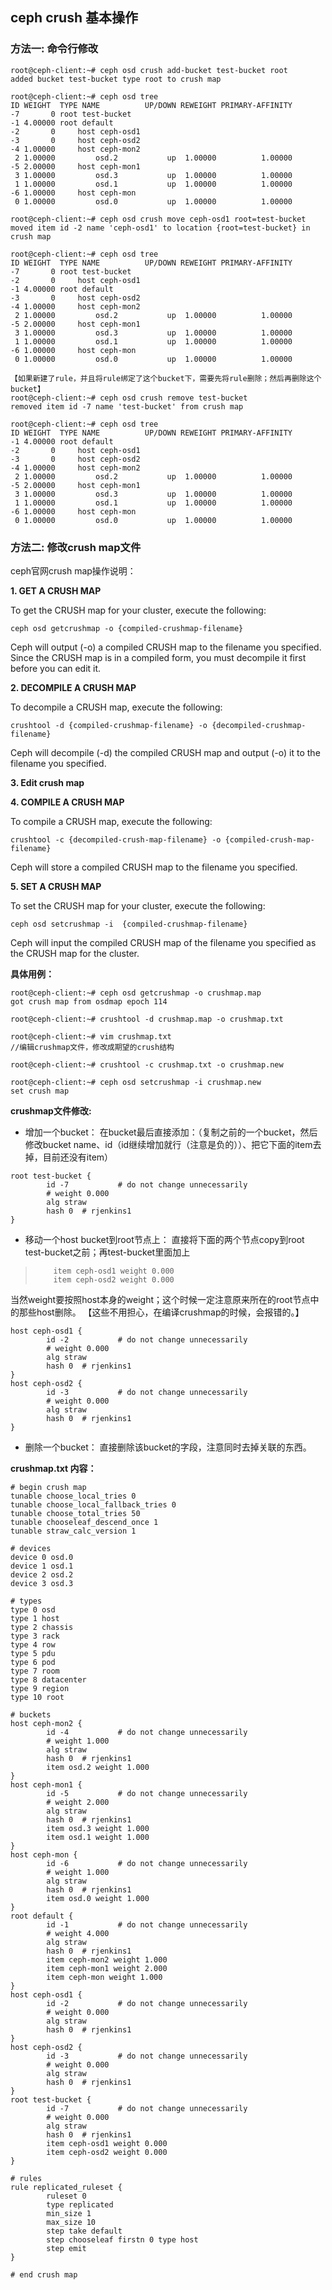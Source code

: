 ## ceph crush 基本操作

### 方法一:  命令行修改

```
root@ceph-client:~# ceph osd crush add-bucket test-bucket root
added bucket test-bucket type root to crush map
 
root@ceph-client:~# ceph osd tree
ID WEIGHT  TYPE NAME          UP/DOWN REWEIGHT PRIMARY-AFFINITY 
-7       0 root test-bucket                                     
-1 4.00000 root default                                         
-2       0     host ceph-osd1                                   
-3       0     host ceph-osd2                                   
-4 1.00000     host ceph-mon2                                   
 2 1.00000         osd.2           up  1.00000          1.00000 
-5 2.00000     host ceph-mon1                                   
 3 1.00000         osd.3           up  1.00000          1.00000 
 1 1.00000         osd.1           up  1.00000          1.00000 
-6 1.00000     host ceph-mon                                    
 0 1.00000         osd.0           up  1.00000          1.00000 

root@ceph-client:~# ceph osd crush move ceph-osd1 root=test-bucket
moved item id -2 name 'ceph-osd1' to location {root=test-bucket} in crush map

root@ceph-client:~# ceph osd tree
ID WEIGHT  TYPE NAME          UP/DOWN REWEIGHT PRIMARY-AFFINITY 
-7       0 root test-bucket                                     
-2       0     host ceph-osd1                                   
-1 4.00000 root default                                         
-3       0     host ceph-osd2                                   
-4 1.00000     host ceph-mon2                                   
 2 1.00000         osd.2           up  1.00000          1.00000 
-5 2.00000     host ceph-mon1                                   
 3 1.00000         osd.3           up  1.00000          1.00000 
 1 1.00000         osd.1           up  1.00000          1.00000 
-6 1.00000     host ceph-mon                                    
 0 1.00000         osd.0           up  1.00000          1.00000 

【如果新建了rule，并且将rule绑定了这个bucket下，需要先将rule删除；然后再删除这个bucket】
root@ceph-client:~# ceph osd crush remove test-bucket
removed item id -7 name 'test-bucket' from crush map

root@ceph-client:~# ceph osd tree
ID WEIGHT  TYPE NAME          UP/DOWN REWEIGHT PRIMARY-AFFINITY 
-1 4.00000 root default                                         
-2       0     host ceph-osd1                                   
-3       0     host ceph-osd2                                   
-4 1.00000     host ceph-mon2                                   
 2 1.00000         osd.2           up  1.00000          1.00000 
-5 2.00000     host ceph-mon1                                   
 3 1.00000         osd.3           up  1.00000          1.00000 
 1 1.00000         osd.1           up  1.00000          1.00000 
-6 1.00000     host ceph-mon                                    
 0 1.00000         osd.0           up  1.00000          1.00000 
```

### 方法二: 修改crush map文件

ceph官网crush map操作说明：

**1. GET A CRUSH MAP**

To get the CRUSH map for your cluster, execute the following:
```
ceph osd getcrushmap -o {compiled-crushmap-filename}
```
  Ceph will output (-o) a compiled CRUSH map to the filename you specified. Since the CRUSH map is in a compiled form, you must decompile it first before you can edit it.
 
**2. DECOMPILE A CRUSH MAP**

To decompile a CRUSH map, execute the following:
```
crushtool -d {compiled-crushmap-filename} -o {decompiled-crushmap-filename}
```
Ceph will decompile (-d) the compiled CRUSH map and output (-o) it to the filename you specified.

**3. Edit crush map**

**4. COMPILE A CRUSH MAP**

To compile a CRUSH map, execute the following:
```
crushtool -c {decompiled-crush-map-filename} -o {compiled-crush-map-filename}
```
Ceph will store a compiled CRUSH map to the filename you specified.

**5. SET A CRUSH MAP**

To set the CRUSH map for your cluster, execute the following:
```
ceph osd setcrushmap -i  {compiled-crushmap-filename}
```
Ceph will input the compiled CRUSH map of the filename you specified as the CRUSH map for the cluster.

**具体用例：**

```
root@ceph-client:~# ceph osd getcrushmap -o crushmap.map
got crush map from osdmap epoch 114

root@ceph-client:~# crushtool -d crushmap.map -o crushmap.txt

root@ceph-client:~# vim crushmap.txt 
//编辑crushmap文件，修改成期望的crush结构

root@ceph-client:~# crushtool -c crushmap.txt -o crushmap.new

root@ceph-client:~# ceph osd setcrushmap -i crushmap.new 
set crush map
```

**crushmap文件修改:** 

* 增加一个bucket：
在bucket最后直接添加：（复制之前的一个bucket，然后修改bucket name、id（id继续增加就行（注意是负的））、把它下面的item去掉，目前还没有item）
```
root test-bucket {
        id -7           # do not change unnecessarily
        # weight 0.000
        alg straw
        hash 0  # rjenkins1
}
```

* 移动一个host bucket到root节点上：
直接将下面的两个节点copy到root test-bucket之前；再test-bucket里面加上
>         item ceph-osd1 weight 0.000
>         item ceph-osd2 weight 0.000

当然weight要按照host本身的weight；这个时候一定注意原来所在的root节点中的那些host删除。
【这些不用担心，在编译crushmap的时候，会报错的。】
```
host ceph-osd1 {
        id -2           # do not change unnecessarily
        # weight 0.000
        alg straw
        hash 0  # rjenkins1
}
host ceph-osd2 {
        id -3           # do not change unnecessarily
        # weight 0.000
        alg straw
        hash 0  # rjenkins1
}
```

* 删除一个bucket：
直接删除该bucket的字段，注意同时去掉关联的东西。

**crushmap.txt 内容：**
```
# begin crush map
tunable choose_local_tries 0
tunable choose_local_fallback_tries 0
tunable choose_total_tries 50
tunable chooseleaf_descend_once 1
tunable straw_calc_version 1

# devices
device 0 osd.0
device 1 osd.1
device 2 osd.2
device 3 osd.3

# types
type 0 osd
type 1 host
type 2 chassis
type 3 rack
type 4 row
type 5 pdu
type 6 pod
type 7 room
type 8 datacenter
type 9 region
type 10 root

# buckets
host ceph-mon2 {
        id -4           # do not change unnecessarily
        # weight 1.000
        alg straw
        hash 0  # rjenkins1
        item osd.2 weight 1.000
}
host ceph-mon1 {
        id -5           # do not change unnecessarily
        # weight 2.000
        alg straw
        hash 0  # rjenkins1
        item osd.3 weight 1.000
        item osd.1 weight 1.000
}
host ceph-mon {
        id -6           # do not change unnecessarily
        # weight 1.000
        alg straw
        hash 0  # rjenkins1
        item osd.0 weight 1.000
}
root default {
        id -1           # do not change unnecessarily
        # weight 4.000
        alg straw
        hash 0  # rjenkins1
        item ceph-mon2 weight 1.000
        item ceph-mon1 weight 2.000
        item ceph-mon weight 1.000
}
host ceph-osd1 {
        id -2           # do not change unnecessarily
        # weight 0.000
        alg straw
        hash 0  # rjenkins1
}
host ceph-osd2 {
        id -3           # do not change unnecessarily
        # weight 0.000
        alg straw
        hash 0  # rjenkins1
}
root test-bucket {
        id -7           # do not change unnecessarily
        # weight 0.000
        alg straw
        hash 0  # rjenkins1
        item ceph-osd1 weight 0.000
        item ceph-osd2 weight 0.000
}

# rules
rule replicated_ruleset {
        ruleset 0
        type replicated
        min_size 1
        max_size 10
        step take default
        step chooseleaf firstn 0 type host
        step emit
}

# end crush map 
```
